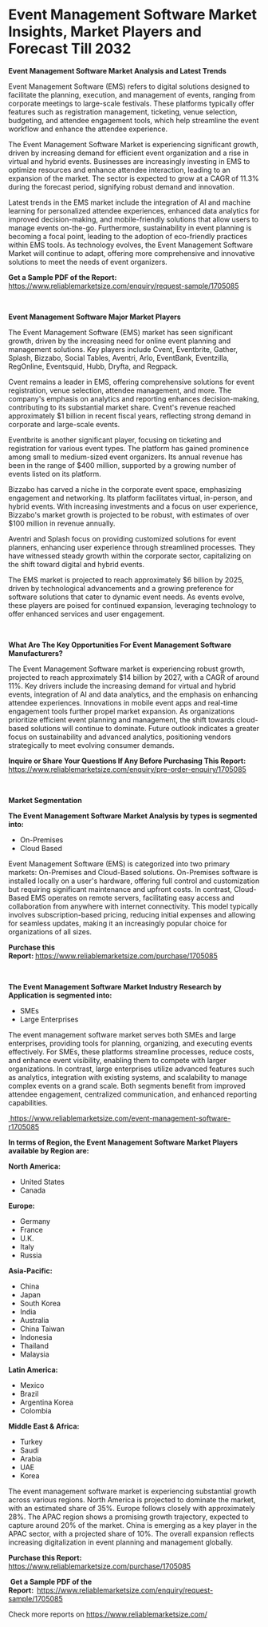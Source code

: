 <p><h1>Event Management Software Market Insights, Market Players and Forecast Till 2032</h1></p><p><strong>Event Management Software Market Analysis and Latest Trends</strong></p>
<p><p>Event Management Software (EMS) refers to digital solutions designed to facilitate the planning, execution, and management of events, ranging from corporate meetings to large-scale festivals. These platforms typically offer features such as registration management, ticketing, venue selection, budgeting, and attendee engagement tools, which help streamline the event workflow and enhance the attendee experience.</p><p>The Event Management Software Market is experiencing significant growth, driven by increasing demand for efficient event organization and a rise in virtual and hybrid events. Businesses are increasingly investing in EMS to optimize resources and enhance attendee interaction, leading to an expansion of the market. The sector is expected to grow at a CAGR of 11.3% during the forecast period, signifying robust demand and innovation.</p><p>Latest trends in the EMS market include the integration of AI and machine learning for personalized attendee experiences, enhanced data analytics for improved decision-making, and mobile-friendly solutions that allow users to manage events on-the-go. Furthermore, sustainability in event planning is becoming a focal point, leading to the adoption of eco-friendly practices within EMS tools. As technology evolves, the Event Management Software Market will continue to adapt, offering more comprehensive and innovative solutions to meet the needs of event organizers.</p></p>
<p><strong>Get a Sample PDF of the Report:&nbsp;</strong> <a href="https://www.reliablemarketsize.com/enquiry/request-sample/1705085?utm_campaign=2337&utm_medium=2&utm_source=Github&utm_content=ia&utm_term=09032025&utm_id=event-management-software">https://www.reliablemarketsize.com/enquiry/request-sample/1705085</a></p>
<p>&nbsp;</p>
<p><strong>Event Management Software Major Market Players</strong></p>
<p><p>The Event Management Software (EMS) market has seen significant growth, driven by the increasing need for online event planning and management solutions. Key players include Cvent, Eventbrite, Gather, Splash, Bizzabo, Social Tables, Aventri, Arlo, EventBank, Eventzilla, RegOnline, Eventsquid, Hubb, Dryfta, and Regpack.</p><p>Cvent remains a leader in EMS, offering comprehensive solutions for event registration, venue selection, attendee management, and more. The company's emphasis on analytics and reporting enhances decision-making, contributing to its substantial market share. Cvent's revenue reached approximately $1 billion in recent fiscal years, reflecting strong demand in corporate and large-scale events.</p><p>Eventbrite is another significant player, focusing on ticketing and registration for various event types. The platform has gained prominence among small to medium-sized event organizers. Its annual revenue has been in the range of $400 million, supported by a growing number of events listed on its platform.</p><p>Bizzabo has carved a niche in the corporate event space, emphasizing engagement and networking. Its platform facilitates virtual, in-person, and hybrid events. With increasing investments and a focus on user experience, Bizzabo's market growth is projected to be robust, with estimates of over $100 million in revenue annually.</p><p>Aventri and Splash focus on providing customized solutions for event planners, enhancing user experience through streamlined processes. They have witnessed steady growth within the corporate sector, capitalizing on the shift toward digital and hybrid events.</p><p>The EMS market is projected to reach approximately $6 billion by 2025, driven by technological advancements and a growing preference for software solutions that cater to dynamic event needs. As events evolve, these players are poised for continued expansion, leveraging technology to offer enhanced services and user engagement.</p></p>
<p>&nbsp;</p>
<p><strong>What Are The Key Opportunities For Event Management Software Manufacturers?</strong></p>
<p><p>The Event Management Software market is experiencing robust growth, projected to reach approximately $14 billion by 2027, with a CAGR of around 11%. Key drivers include the increasing demand for virtual and hybrid events, integration of AI and data analytics, and the emphasis on enhancing attendee experiences. Innovations in mobile event apps and real-time engagement tools further propel market expansion. As organizations prioritize efficient event planning and management, the shift towards cloud-based solutions will continue to dominate. Future outlook indicates a greater focus on sustainability and advanced analytics, positioning vendors strategically to meet evolving consumer demands.</p></p>
<p><strong>Inquire or Share Your Questions If Any Before Purchasing This Report:</strong> <a href="https://www.reliablemarketsize.com/enquiry/pre-order-enquiry/1705085?utm_campaign=2337&utm_medium=2&utm_source=Github&utm_content=ia&utm_term=09032025&utm_id=event-management-software">https://www.reliablemarketsize.com/enquiry/pre-order-enquiry/1705085</a></p>
<p>&nbsp;</p>
<p><strong>Market Segmentation</strong></p>
<p><strong>The Event Management Software Market Analysis by types is segmented into:</strong></p>
<p><ul><li>On-Premises</li><li>Cloud Based</li></ul></p>
<p><p>Event Management Software (EMS) is categorized into two primary markets: On-Premises and Cloud-Based solutions. On-Premises software is installed locally on a user's hardware, offering full control and customization but requiring significant maintenance and upfront costs. In contrast, Cloud-Based EMS operates on remote servers, facilitating easy access and collaboration from anywhere with internet connectivity. This model typically involves subscription-based pricing, reducing initial expenses and allowing for seamless updates, making it an increasingly popular choice for organizations of all sizes.</p></p>
<p><strong>Purchase this Report:&nbsp;</strong><a href="https://www.reliablemarketsize.com/purchase/1705085?utm_campaign=2337&utm_medium=2&utm_source=Github&utm_content=ia&utm_term=09032025&utm_id=event-management-software">https://www.reliablemarketsize.com/purchase/1705085</a></p>
<p>&nbsp;</p>
<p><strong>The Event Management Software Market Industry Research by Application is segmented into:</strong></p>
<p><ul><li>SMEs</li><li>Large Enterprises</li></ul></p>
<p><p>The event management software market serves both SMEs and large enterprises, providing tools for planning, organizing, and executing events effectively. For SMEs, these platforms streamline processes, reduce costs, and enhance event visibility, enabling them to compete with larger organizations. In contrast, large enterprises utilize advanced features such as analytics, integration with existing systems, and scalability to manage complex events on a grand scale. Both segments benefit from improved attendee engagement, centralized communication, and enhanced reporting capabilities.</p></p>
<p><a href="https://www.reliablemarketsize.com/event-management-software-r1705085?utm_campaign=2337&utm_medium=2&utm_source=Github&utm_content=ia&utm_term=09032025&utm_id=event-management-software">&nbsp;https://www.reliablemarketsize.com/event-management-software-r1705085</a></p>
<p><strong>In terms of Region, the Event Management Software Market Players available by Region are:</strong></p>
<p>
    <p> <strong> North America: </strong>
        <ul>
            <li>United States</li>
            <li>Canada</li>
        </ul>
        </p> 
    <p> <strong> Europe: </strong>
        <ul>
            <li>Germany</li>
            <li>France</li>
            <li>U.K.</li>
            <li>Italy</li>
            <li>Russia</li>
        </ul>
        </p> 
    <p> <strong> Asia-Pacific: </strong>
        <ul>
            <li>China</li>
            <li>Japan</li>
            <li>South Korea</li>
            <li>India</li>
            <li>Australia</li>
            <li>China Taiwan</li>
            <li>Indonesia</li>
            <li>Thailand</li>
            <li>Malaysia</li>
        </ul>
        </p> 
    <p> <strong> Latin America: </strong>
        <ul>
            <li>Mexico</li>
            <li>Brazil</li>
            <li>Argentina Korea</li>
            <li>Colombia</li>
        </ul>
        </p> 
    <p> <strong> Middle East & Africa: </strong>
        <ul>
            <li>Turkey</li>
            <li>Saudi</li>
            <li>Arabia</li>
            <li>UAE</li>
            <li>Korea</li>
        </ul>
    </p>
    </p>
<p><p>The event management software market is experiencing substantial growth across various regions. North America is projected to dominate the market, with an estimated share of 35%. Europe follows closely with approximately 28%. The APAC region shows a promising growth trajectory, expected to capture around 20% of the market. China is emerging as a key player in the APAC sector, with a projected share of 10%. The overall expansion reflects increasing digitalization in event planning and management globally.</p></p>
<p><strong>Purchase this Report: </strong><a href="https://www.reliablemarketsize.com/purchase/1705085?utm_campaign=2337&utm_medium=2&utm_source=Github&utm_content=ia&utm_term=09032025&utm_id=event-management-software">https://www.reliablemarketsize.com/purchase/1705085</a></p>
<p>&nbsp;<strong>Get a Sample PDF of the Report:&nbsp;&nbsp;</strong><a href="https://www.reliablemarketsize.com/enquiry/request-sample/1705085?utm_campaign=2337&utm_medium=2&utm_source=Github&utm_content=ia&utm_term=09032025&utm_id=event-management-software">https://www.reliablemarketsize.com/enquiry/request-sample/1705085</a></p>
<p><strong></strong></p>
<p>Check more reports on <a href="https://www.reliablemarketsize.com/?utm_campaign=2337&utm_medium=2&utm_source=Github&utm_content=ia&utm_term=09032025&utm_id=event-management-software">https://www.reliablemarketsize.com/</a></p>